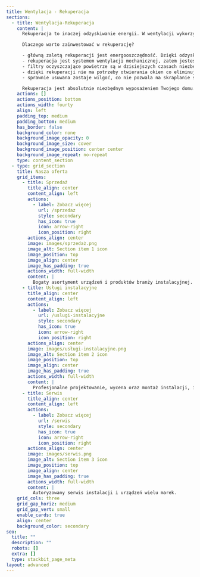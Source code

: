 ```yaml
---
title: Wentylacja - Rekuperacja
sections:
  - title: Wentylacja-Rekuperacja
    content: |
      Rekuperacja to inaczej odzyskiwanie energii. W wentylacji wykorzystujemy do tego rekuperatory (wymienniki ciepła), które mają za zadanie podgrzewać nawiewane powietrze zewnętrzne wykorzystując energię termiczną powietrza usuwanego z pomieszczenia. Systemy wentylacyjne z funkcją odzysku ciepła są również wyposażone w filtry oczyszczające powietrze dostające się do budynku.

      Dlaczego warto zainwestować w rekuperację?

      - główną zaletą rekuperacji jest energooszczędność. Dzięki odzyskowi ciepła możemy zaoszczędzić około 30% energii zużywanej na ogrzewanie domu.
      - rekuperacja jest systemem wentylacji mechanicznej, zatem jesteśmy w stanie kontrolować przepływ powietrza według potrzeb.
      - filtry oczyszczające powietrze są w dzisiejszych czasach niezbędne a zwłaszcza w okresie zimy kiedy pojawia się problem smogu. Eliminują zanieczyszczenia oraz pyłki wywołujące alergie.
      - dzięki rekuperacji nie ma potrzeby otwierania okien co eliminuje hałas ruchu drogowego oraz nie daje możliwości owadom na wlot do pomieszczeń
      - sprawnie usuwana zostaje wilgoć, co nie pozwala na skraplanie się pary wodnej na lustrach i oknach po ciepłej kąpieli

      Rekuperacja jest absolutnie niezbędnym wyposażeniem Twojego domu. Zbyt dużo tracimy na wentylacji grawitacyjnej. Energooszczędność, komfort oraz korzyści zdrowotne w połączeniu z niskimi kosztami rekuperacji są standardem w dzisiejszych czasach.
    actions: []
    actions_position: bottom
    actions_width: fourty
    align: left
    padding_top: medium
    padding_bottom: medium
    has_border: false
    background_color: none
    background_image_opacity: 0
    background_image_size: cover
    background_image_position: center center
    background_image_repeat: no-repeat
    type: content_section
  - type: grid_section
    title: Nasza oferta
    grid_items:
      - title: Sprzedaż
        title_align: center
        content_align: left
        actions:
          - label: Zobacz więcej
            url: /sprzedaz
            style: secondary
            has_icon: true
            icon: arrow-right
            icon_position: right
        actions_align: center
        image: images/sprzedaż.png
        image_alt: Section item 1 icon
        image_position: top
        image_align: center
        image_has_padding: true
        actions_width: full-width
        content: |
          Bogaty asortyment urządzeń i produktów branży instalacyjnej.
      - title: Usługi instalacyjne
        title_align: center
        content_align: left
        actions:
          - label: Zobacz więcej
            url: /uslugi-instalacyjne
            style: secondary
            has_icon: true
            icon: arrow-right
            icon_position: right
        actions_align: center
        image: images/usługi-instalacyjne.png
        image_alt: Section item 2 icon
        image_position: top
        image_align: center
        image_has_padding: true
        actions_width: full-width
        content: |
          Profesjonalne projektowanie, wycena oraz montaż instalacji, i inne.
      - title: Serwis
        title_align: center
        content_align: left
        actions:
          - label: Zobacz więcej
            url: /serwis
            style: secondary
            has_icon: true
            icon: arrow-right
            icon_position: right
        actions_align: center
        image: images/serwis.png
        image_alt: Section item 3 icon
        image_position: top
        image_align: center
        image_has_padding: true
        actions_width: full-width
        content: |
          Autoryzowany serwis instalacji i urządzeń wielu marek.
    grid_cols: three
    grid_gap_horiz: medium
    grid_gap_vert: small
    enable_cards: true
    align: center
    background_color: secondary
seo:
  title: ""
  description: ""
  robots: []
  extra: []
  type: stackbit_page_meta
layout: advanced
---
```

